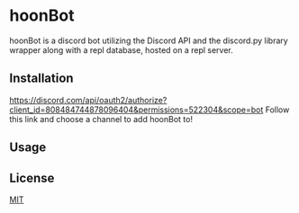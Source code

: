 # hoonBot

hoonBot is a discord bot utilizing the Discord API and the discord.py library wrapper along with a repl database, hosted on a repl server.

## Installation

https://discord.com/api/oauth2/authorize?client_id=808484744878096404&permissions=522304&scope=bot
Follow this link and choose a channel to add hoonBot to!

## Usage

## License
[MIT](https://choosealicense.com/licenses/mit/)
